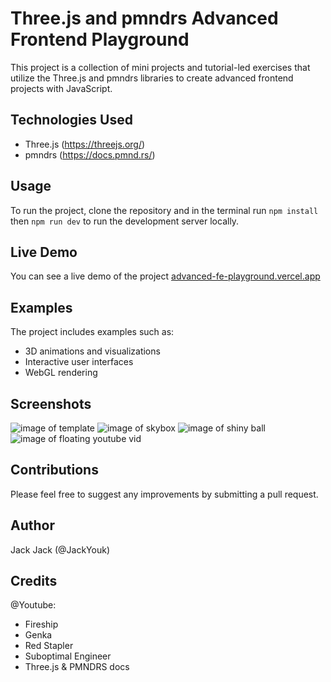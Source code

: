 # Three.js and pmndrs Advanced Frontend Playground

This project is a collection of mini projects and tutorial-led exercises that utilize the Three.js and pmndrs libraries to create advanced frontend projects with JavaScript.

## Technologies Used
- Three.js (https://threejs.org/)
- pmndrs (https://docs.pmnd.rs/)

## Usage
To run the project, clone the repository and in the terminal run ```npm install``` then ```npm run dev``` to run the development server locally.

## Live Demo
You can see a live demo of the project [advanced-fe-playground.vercel.app](https://advanced-fe-playground.vercel.app)

## Examples
The project includes examples such as:
- 3D animations and visualizations
- Interactive user interfaces
- WebGL rendering

## Screenshots
![image of template](/assets/template.png)
![image of skybox](/assets/skybox.png)
![image of shiny ball](/assets/shinyball.png)
![image of floating youtube vid](/assets/floatingvid.png)

## Contributions
Please feel free to suggest any improvements by submitting a pull request.

## Author
Jack Jack (@JackYouk)

## Credits
@Youtube:
- Fireship
- Genka
- Red Stapler
- Suboptimal Engineer
- Three.js & PMNDRS docs